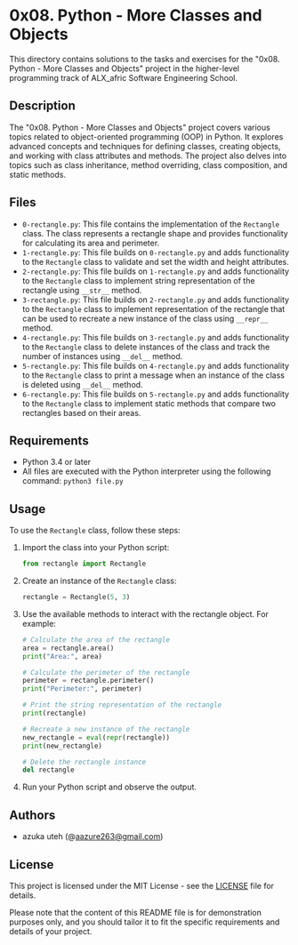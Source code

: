 # 0x08. Python - More Classes and Objects

This directory contains solutions to the tasks and exercises for the "0x08. Python - More Classes and Objects" project in the higher-level programming track of ALX_afric Software Engineering School.

## Description

The "0x08. Python - More Classes and Objects" project covers various topics related to object-oriented programming (OOP) in Python. It explores advanced concepts and techniques for defining classes, creating objects, and working with class attributes and methods. The project also delves into topics such as class inheritance, method overriding, class composition, and static methods.

## Files

- `0-rectangle.py`: This file contains the implementation of the `Rectangle` class. The class represents a rectangle shape and provides functionality for calculating its area and perimeter.
- `1-rectangle.py`: This file builds on `0-rectangle.py` and adds functionality to the `Rectangle` class to validate and set the width and height attributes.
- `2-rectangle.py`: This file builds on `1-rectangle.py` and adds functionality to the `Rectangle` class to implement string representation of the rectangle using `__str__` method.
- `3-rectangle.py`: This file builds on `2-rectangle.py` and adds functionality to the `Rectangle` class to implement representation of the rectangle that can be used to recreate a new instance of the class using `__repr__` method.
- `4-rectangle.py`: This file builds on `3-rectangle.py` and adds functionality to the `Rectangle` class to delete instances of the class and track the number of instances using `__del__` method.
- `5-rectangle.py`: This file builds on `4-rectangle.py` and adds functionality to the `Rectangle` class to print a message when an instance of the class is deleted using `__del__` method.
- `6-rectangle.py`: This file builds on `5-rectangle.py` and adds functionality to the `Rectangle` class to implement static methods that compare two rectangles based on their areas.

## Requirements

- Python 3.4 or later
- All files are executed with the Python interpreter using the following command: `python3 file.py`

## Usage

To use the `Rectangle` class, follow these steps:

1. Import the class into your Python script:
    ```python
    from rectangle import Rectangle
    ```

2. Create an instance of the `Rectangle` class:
    ```python
    rectangle = Rectangle(5, 3)
    ```

3. Use the available methods to interact with the rectangle object. For example:
    ```python
    # Calculate the area of the rectangle
    area = rectangle.area()
    print("Area:", area)

    # Calculate the perimeter of the rectangle
    perimeter = rectangle.perimeter()
    print("Perimeter:", perimeter)

    # Print the string representation of the rectangle
    print(rectangle)

    # Recreate a new instance of the rectangle
    new_rectangle = eval(repr(rectangle))
    print(new_rectangle)

    # Delete the rectangle instance
    del rectangle
    ```

4. Run your Python script and observe the output.

## Authors

- azuka uteh (@aazure263@gmail.com)

## License

This project is licensed under the MIT License - see the [LICENSE](LICENSE) file for details.

Please note that the content of this README file is for demonstration purposes only, and you should tailor it to fit the specific requirements and details of your project.
